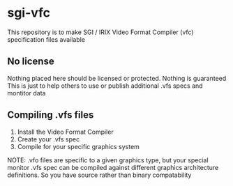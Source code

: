 # sgi-vfc
This repository is to make SGI / IRIX Video Format Compiler (vfc) specification files available
## No license
Nothing placed here should be licensed or protected.
Nothing is guaranteed
This is just to help others to use or publish additional .vfs specs and montitor data
## Compiling .vfs files
1. Install the Video Format Compiler
2. Create your .vfs spec
3. Compile for your specific graphics system

NOTE: .vfo files are specific to a given graphics type, but your special monitor .vfs spec can be compiled against different graphics architecture definitions. So you have source rather than binary compatability
